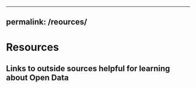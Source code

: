 
---
permalink: /reources/
---


# Resources

## Links to outside sources helpful for learning about Open Data
